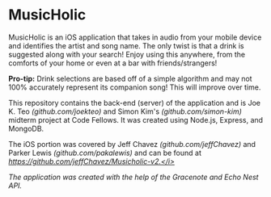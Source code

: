 MusicHolic
==========
MusicHolic is an iOS application that takes in audio from your mobile device and identifies the artist and song name. The only twist is that a drink is suggested along with your search! Enjoy using this anywhere, from the comforts of your home or even at a bar with friends/strangers!

<b>Pro-tip:</b> Drink selections are based off of a simple algorithm and may not 100% accurately represent its companion song! This will improve over time.

This repository contains the back-end (server) of the application and is Joe K. Teo <i>(github.com/joekteo)</i> and Simon Kim's <i>(github.com/simon-kim)</i> midterm project at Code Fellows. It was created using Node.js, Express, and MongoDB.

The iOS portion was covered by Jeff Chavez <i>(github.com/jeffChavez)</i> and Parker Lewis <i>(github.com/pakalewis)</i> and can be found at <i>https://github.com/jeffChavez/Musicholic-v2.</i>

The application was created with the help of the Gracenote and Echo Nest API.
